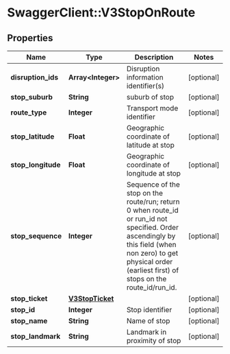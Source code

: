 # SwaggerClient::V3StopOnRoute

## Properties
Name | Type | Description | Notes
------------ | ------------- | ------------- | -------------
**disruption_ids** | **Array&lt;Integer&gt;** | Disruption information identifier(s) | [optional] 
**stop_suburb** | **String** | suburb of stop | [optional] 
**route_type** | **Integer** | Transport mode identifier | [optional] 
**stop_latitude** | **Float** | Geographic coordinate of latitude at stop | [optional] 
**stop_longitude** | **Float** | Geographic coordinate of longitude at stop | [optional] 
**stop_sequence** | **Integer** | Sequence of the stop on the route/run; return 0 when route_id or run_id not specified. Order ascendingly by this field (when non zero) to get physical order (earliest first) of stops on the route_id/run_id. | [optional] 
**stop_ticket** | [**V3StopTicket**](V3StopTicket.md) |  | [optional] 
**stop_id** | **Integer** | Stop identifier | [optional] 
**stop_name** | **String** | Name of stop | [optional] 
**stop_landmark** | **String** | Landmark in proximity of stop | [optional] 


